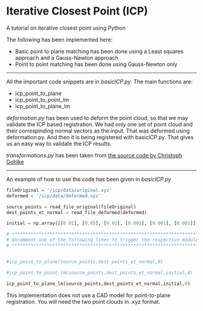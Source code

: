 # Iterative Closest Point (ICP)
A tutorial on iterative closest point using Python

The following has been implemented here:

* Basic point to plane matching has been done using a Least squares approach and a Gauss-Newton approach
* Point to point matching has been done using Gauss-Newton only

____________________________

All the important code snippets are in *basicICP.py*. The main functions are:

* icp_point_to_plane 
* icp_point_to_point_lm
* icp_point_to_plane_lm

*deformation.py* has been used to deform the point cloud, so that we may validate the ICP based registration. We had only one set of point cloud and their correspinding normal vectors as the input. That was deformed using deformation.py. And then it is being registered with basicICP.py. That gives us an easy way to validate the ICP results.


*transformations.py* has been taken from [the source code by Christoph Gohlke](http://www.lfd.uci.edu/~gohlke/code/transformations.py.html)

_____________________________

An example of how to use the code has been given in *basicICP.py*

```python
fileOriginal = '/icp/data/original.xyz'
deformed = '/icp/data/deformed.xyz'

source_points = read_file_original(fileOriginal)
dest_points_et_normal = read_file_deformed(deformed)

initial = np.array([[0.01], [0.05], [0.01], [0.001], [0.001], [0.001]])

# **********************************************************************
# Uncomment one of the following lines to trigger the respective module:
# **********************************************************************


#icp_point_to_plane(source_points,dest_points_et_normal,0)

#icp_point_to_point_lm(source_points,dest_points_et_normal,initial,0)

icp_point_to_plane_lm(source_points,dest_points_et_normal,initial,0)
```

This implementation does not use a CAD model for point-to-plane registration. You will need the two point clouds in .xyz format.

